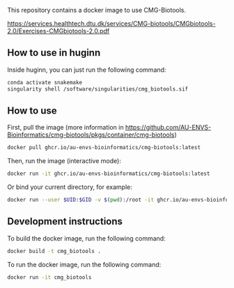 This repository contains a docker image to use CMG-Biotools. 

https://services.healthtech.dtu.dk/services/CMG-biotools/CMGbiotools-2.0/Exercises-CMGbiotools-2.0.pdf

## How to use in huginn

Inside huginn, you can just run the following command:

```bash
conda activate snakemake
singularity shell /software/singularities/cmg_biotools.sif
```

## How to use

First, pull the image (more information in https://github.com/AU-ENVS-Bioinformatics/cmg-biotools/pkgs/container/cmg-biotools)
```bash
docker pull ghcr.io/au-envs-bioinformatics/cmg-biotools:latest
```
Then, run the image (interactive mode):

```bash
docker run -it ghcr.io/au-envs-bioinformatics/cmg-biotools:latest
```

Or bind your current directory, for example: 

```bash
docker run --user $UID:$GID -v $(pwd):/root -it ghcr.io/au-envs-bioinformatics/cmg-biotools:latest
```

## Development instructions

To build the docker image, run the following command:
```bash
docker build -t cmg_biotools .
```
To run the docker image, run the following command:
```bash
docker run -it cmg_biotools
```
